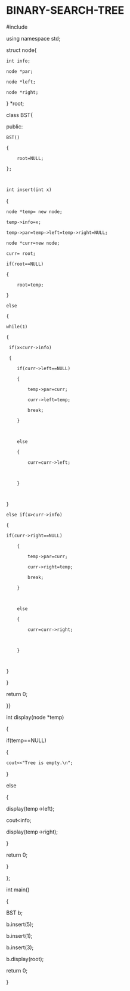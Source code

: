 # BINARY-SEARCH-TREE
#include <iostream>

using namespace std;



struct node{

	int info;

	node *par;

	node *left;

	node *right;

} *root;



class BST{

public:	

 

	BST()

	{

		root=NULL;

	};

	

	int insert(int x)

{

	node *temp= new node;

	temp->info=x;

	temp->par=temp->left=temp->right=NULL;

	node *curr=new node;

	curr= root;

	if(root==NULL)

	{

		root=temp;

	}

	else

	{

	while(1)

	{

	 if(x<curr->info)

	 {

	 	if(curr->left==NULL)

	 	{

	 		temp->par=curr;

	 		curr->left=temp;

	 		break;

	 	}

	 

	 	else

	 	{

	 		curr=curr->left;

	 		

	    }

	   

	}

	else if(x>curr->info)

	{

	if(curr->right==NULL)

	 	{

	 		temp->par=curr;

	 		curr->right=temp;

	 		break;

	 	}

	 

	 	else

	 	{

	 		curr=curr->right;

	 		

	    }

	    	

	}

}

return 0;

}}



int display(node *temp)



{

 if(temp==NULL)

 {

 	cout<<"Tree is empty.\n";

 }

 else

 {

 display(temp->left);

 cout<<temp->info;

 display(temp->right);

 }

 

 return 0;

   

}

   

	

};



int main() 

{



BST b;

b.insert(5);

b.insert(1);

b.insert(3);

b.display(root);



return 0;

}
